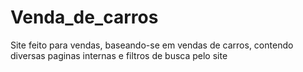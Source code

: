 # Venda_de_carros
Site feito para vendas, baseando-se em vendas de carros, contendo diversas paginas internas e filtros de busca pelo site
